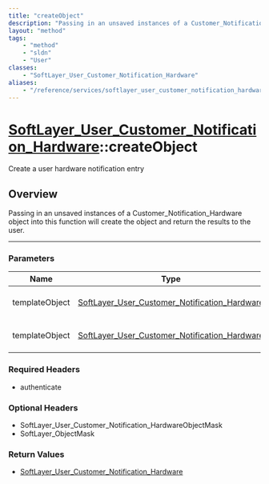 ```yaml
---
title: "createObject"
description: "Passing in an unsaved instances of a Customer_Notification_Hardware object into this function will create the object and... "
layout: "method"
tags:
    - "method"
    - "sldn"
    - "User"
classes:
    - "SoftLayer_User_Customer_Notification_Hardware"
aliases:
    - "/reference/services/softlayer_user_customer_notification_hardware/createObject"
---
```

# [SoftLayer_User_Customer_Notification_Hardware](/reference/services/SoftLayer_User_Customer_Notification_Hardware)::createObject


Create a user hardware notification entry


## Overview 
Passing in an unsaved instances of a Customer_Notification_Hardware object into this function will create the object and return the results to the user. 

-----

### Parameters 
|Name | Type | Description |
| --- | --- | --- |
|templateObject| <a href='/reference/datatypes/SoftLayer_User_Customer_Notification_Hardware'>SoftLayer_User_Customer_Notification_Hardware </a>| The SoftLayer_User_Customer_Notification_Hardware object that you wish to create.|
|templateObject| <a href='/reference/datatypes/SoftLayer_User_Customer_Notification_Hardware'>SoftLayer_User_Customer_Notification_Hardware </a>| The SoftLayer_User_Customer_Notification_Hardware object that you wish to create.|


### Required Headers
* authenticate


### Optional Headers
* SoftLayer_User_Customer_Notification_HardwareObjectMask
* SoftLayer_ObjectMask

### Return Values
* <a href='/reference/datatypes/SoftLayer_User_Customer_Notification_Hardware'>SoftLayer_User_Customer_Notification_Hardware </a>




